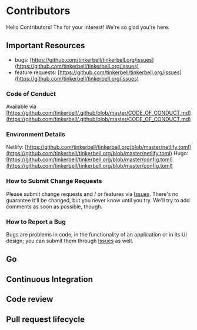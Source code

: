 # Contributors

Hello Contributors!  Thx for your interest! We're so glad you're here. 

## Important Resources
  - bugs: [https://github.com/tinkerbell/tinkerbell.org/issues](https://github.com/tinkerbell/tinkerbell.org/issues)
  - feature requests: [https://github.com/tinkerbell/tinkerbell.org/issues](https://github.com/tinkerbell/tinkerbell.org/issues)

### Code of Conduct
Available via [https://github.com/tinkerbell/.github/blob/master/CODE_OF_CONDUCT.md](https://github.com/tinkerbell/.github/blob/master/CODE_OF_CONDUCT.md)

### Environment Details
Netlify: [https://github.com/tinkerbell/tinkerbell.org/blob/master/netlify.toml](https://github.com/tinkerbell/tinkerbell.org/blob/master/netlify.toml)
Hugo: [https://github.com/tinkerbell/tinkerbell.org/blob/master/config.toml](https://github.com/tinkerbell/tinkerbell.org/blob/master/config.toml)

### How to Submit Change Requests
Please submit change requests and / or features via [Issues](https://github.com/tinkerbell/tinkerbell.org/issues). There's no guarantee it'll be changed, but you never know until you try. We'll try to add comments as soon as possible, though.

### How to Report a Bug
Bugs are problems in code, in the functionality of an application or in its UI design; you can submit them through [Issues](https://github.com/tinkerbell/tinkerbell.org/issues) as well.

## Go

## Continuous Integration

## Code review

## Pull request lifecycle
